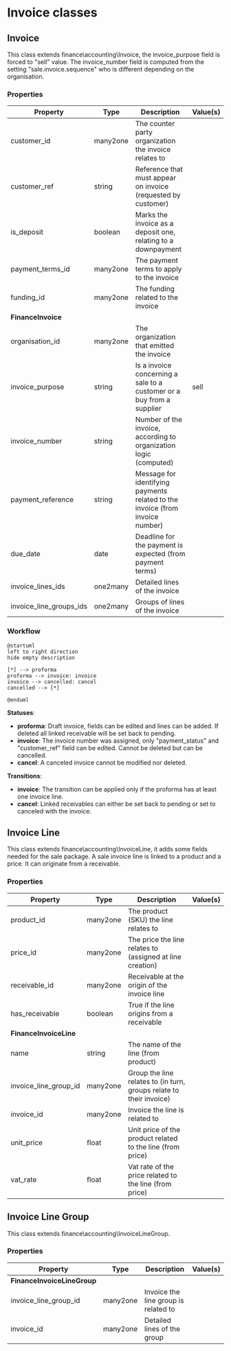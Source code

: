 # Invoice classes

## Invoice

This class extends finance\accounting\Invoice, the invoice_purpose field is forced to "sell" value.
The invoice_number field is computed from the setting "sale.invoice.sequence" who is different depending on the organisation.

### Properties

| Property                | Type     | Description                                                                   | Value(s) |
|-------------------------|----------|-------------------------------------------------------------------------------|----------|
| customer_id             | many2one | The counter party organization the invoice relates to                         |          |
| customer_ref            | string   | Reference that must appear on invoice (requested by customer)                 |          |
| is_deposit              | boolean  | Marks the invoice as a deposit one, relating to a downpayment                 |          |
| payment_terms_id        | many2one | The payment terms to apply to the invoice                                     |          |
| funding_id              | many2one | The funding related to the invoice                                            |          |
| **FinanceInvoice**      |          |                                                                               |          |
| organisation_id         | many2one | The organization that emitted the invoice                                     |          |
| invoice_purpose         | string   | Is a invoice concerning a sale to a customer or a buy from a supplier         | sell     |
| invoice_number          | string   | Number of the invoice, according to organization logic (computed)             |          |
| payment_reference       | string   | Message for identifying payments related to the invoice (from invoice number) |          |
| due_date                | date     | Deadline for the payment is expected (from payment terms)                     |          |
| invoice_lines_ids       | one2many | Detailed lines of the invoice                                                 |          |
| invoice_line_groups_ids | one2many | Groups of lines of the invoice                                                |          |

### Workflow

```puml
@startuml
left to right direction
hide empty description

[*] --> proforma
proforma --> invoice: invoice
invoice --> cancelled: cancel
cancelled --> [*]

@enduml
```

**Statuses**:

- **proforma**: Draft invoice, fields can be edited and lines can be added. If deleted all linked receivable will be set back to pending.
- **invoice**: The invoice number was assigned, only "payment_status" and "customer_ref" field can be edited. Cannot be deleted but can be cancelled.
- **cancel**: A canceled invoice cannot be modified nor deleted.

**Transitions**:

- **invoice**: The transition can be applied only if the proforma has at least one invoice line.
- **cancel**: Linked receivables can either be set back to pending or set to canceled with the invoice.

## Invoice Line

This class extends finance\accounting\InvoiceLine, it adds some fields needed for the sale package.
A sale invoice line is linked to a product and a price. It can originate from a receivable.

### Properties

| Property               | Type     | Description                                                         | Value(s)            |
|------------------------|----------|---------------------------------------------------------------------|---------------------|
| product_id             | many2one | The product (SKU) the line relates to                               |                     |
| price_id               | many2one | The price the line relates to (assigned at line creation)           |                     |
| receivable_id          | many2one | Receivable at the origin of the invoice line                        |                     |
| has_receivable         | boolean  | True if the line origins from a receivable                          |                     |
| **FinanceInvoiceLine** |          |                                                                     |                     |
| name                   | string   | The name of the line (from product)                                 |                     |
| invoice_line_group_id  | many2one | Group the line relates to (in turn, groups relate to their invoice) |                     |
| invoice_id             | many2one | Invoice the line is related to                                      |                     |
| unit_price             | float    | Unit price of the product related to the line (from price)          |                     |
| vat_rate               | float    | Vat rate of the price related to the line (from price)              |                     |

## Invoice Line Group

This class extends finance\accounting\InvoiceLineGroup.

### Properties

| Property                    | Type     | Description                          | Value(s)            |
|-----------------------------|----------|--------------------------------------|---------------------|
| **FinanceInvoiceLineGroup** |          |                                      |                     |
| invoice_line_group_id       | many2one | Invoice the line group is related to |                     |
| invoice_id                  | many2one | Detailed lines of the group          |                     |
